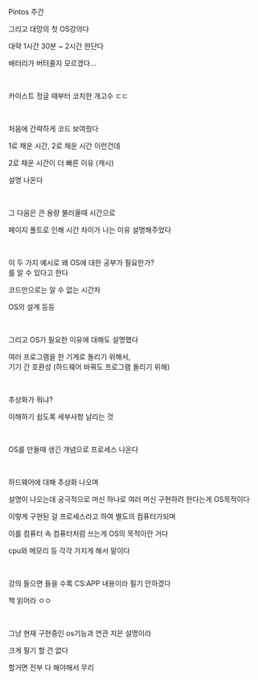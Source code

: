 Pintos 주간

그리고 대망의 첫 OS강의다

대략 1시간 30분 ~ 2시간 한단다

배터리가 버텨줄지 모르겠다...

<br>

카이스트 정글 때부터 코치한 개고수 ㄷㄷ

<br>

처음에 간략하게 코드 보여줬다

1로 채운 시간, 2로 채운 시간 이런건데

2로 채운 시간이 더 빠른 이유 (캐시)

설명 나온다

<br>

그 다음은 큰 용량 불러올때 시간으로

페이지 폴트로 인해 시간 차이가 나는 이유 설명해주었다

<br>

이 두 가지 예시로 왜 OS에 대한 공부가 필요한가?<br>
를 알 수 있다고 한다

코드만으로는 알 수 없는 시간차

OS의 설계 등등

<br>

그리고 OS가 필요한 이유에 대해도 설명했다

여러 프로그램을 한 기계로 돌리기 위해서,<br>
기기 간 호환성 (하드웨어 바꿔도 프로그램 돌리기 위해)

<br>

추상화가 뭐냐?

이해하기 쉽도록 세부사항 날리는 것

<br>

OS를 만들때 생긴 개념으로 프로세스 나온다

<br>

하드웨어에 대해 추상화 나오며

설명이 나오는데 궁극적으로 머신 하나로 여러 머신 구현하려 한다는게 OS목적이다

이렇게 구현된 걸 프로세스라고 하여 별도의 컴퓨터가되며

이를 컴퓨터 속 컴퓨터처럼 쓰는게 OS의 목적이란 거다

cpu와 메모리 등 각각 가지게 해서 말이다

<br>

강의 들으면 들을 수록 CS:APP 내용이라 필기 안하겠다

책 읽어라 ㅇㅇ

<br>

그냥 현재 구현중인 os기능과 연관 지은 설명이라

크게 필기 할 건 없다

할거면 전부 다 해야해서 무리

